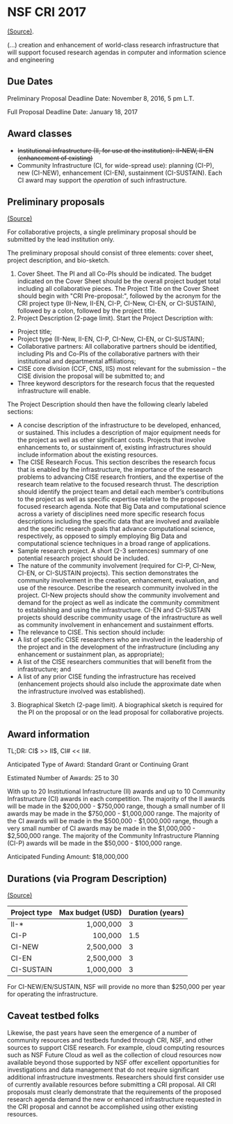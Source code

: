 # NSF CRI 2017
[(Source)](https://www.nsf.gov/funding/pgm_summ.jsp?pims_id=12810).

(...) creation and enhancement of world-class research infrastructure that will support focused research agendas in computer and information science and engineering

## Due Dates

Preliminary Proposal Deadline Date: November 8, 2016, 5 pm L.T.

Full Proposal Deadline Date: January 18, 2017


## Award classes

* ~~Institutional Infrastructure (II, for use *at* the institution): II-NEW, II-EN (enhancement of existing)~~
* Community Infrastructure (CI, for wide-spread use): planning (CI-P), new (CI-NEW), enhancement (CI-EN), sustainment (CI-SUSTAIN). Each CI award may support the *operation* of such infrastructure.


## Preliminary proposals

[(Source)](https://www.nsf.gov/pubs/2015/nsf15590/nsf15590.htm#prep)

For collaborative projects, a single preliminary proposal should be submitted by the lead institution only.

The preliminary proposal should consist of three elements: cover sheet, project description, and bio-sketch.

1. Cover Sheet. The PI and all Co-PIs should be indicated. The budget indicated on the Cover Sheet should be the overall project budget total including all collaborative pieces. The Project Title on the Cover Sheet should begin with "CRI Pre-proposal:", followed by the acronym for the CRI project type (II-New, II-EN, CI-P, CI-New, CI-EN, or CI-SUSTAIN), followed by a colon, followed by the project title.
2. Project Description (2-page limit). Start the Project Description with:
 * Project title;
 * Project type (II-New, II-EN, CI-P, CI-New, CI-EN, or CI-SUSTAIN);
 * Collaborative partners: All collaborative partners should be identified, including PIs and Co-PIs of the collaborative partners with their institutional and departmental affiliations;
 * CISE core division (CCF, CNS, IIS) most relevant for the submission – the CISE division the proposal will be submitted to; and
 * Three keyword descriptors for the research focus that the requested infrastructure will enable.

The Project Description should then have the following clearly labeled sections:
* A concise description of the infrastructure to be developed, enhanced, or sustained. This includes a description of major equipment needs for the project as well as other significant costs. Projects that involve enhancements to, or sustainment of, existing infrastructures should include information about the existing resources.
* The CISE Research Focus. This section describes the research focus that is enabled by the infrastructure, the importance of the research problems to advancing CISE research frontiers, and the expertise of the research team relative to the focused research thrust. The description should identify the project team and detail each member’s contributions to the project as well as specific expertise relative to the proposed focused research agenda. Note that Big Data and computational science across a variety of disciplines need more specific research focus descriptions including the specific data that are involved and available and the specific research goals that advance computational science, respectively, as opposed to simply employing Big Data and computational science techniques in a broad range of applications.
* Sample research project. A short (2-3 sentences) summary of one potential research project should be included.
* The nature of the community involvement (required for CI-P, CI-New, CI-EN, or CI-SUSTAIN projects). This section demonstrates the community involvement in the creation, enhancement, evaluation, and use of the resource. Describe the research community involved in the project. CI-New projects should show the community involvement and demand for the project as well as indicate the community commitment to establishing and using the infrastructure. CI-EN and CI-SUSTAIN projects should describe community usage of the infrastructure as well as community involvement in enhancement and sustainment efforts.
* The relevance to CISE. This section should include:
 * A list of specific CISE researchers who are involved in the leadership of the project and in the development of the infrastructure (including any enhancement or sustainment plan, as appropriate);
 * A list of the CISE researchers communities that will benefit from the infrastructure; and
 * A list of any prior CISE funding the infrastructure has received (enhancement projects should also include the approximate date when the infrastructure involved was established).
3. Biographical Sketch (2-page limit). A biographical sketch is required for the PI on the proposal or on the lead proposal for collaborative projects.


## Award information

TL;DR: CI$ >> II$, CI# << II#.

Anticipated Type of Award: Standard Grant or Continuing Grant

Estimated Number of Awards: 25 to 30

With up to 20 Institutional Infrastructure (II) awards and up to 10 Community Infrastructure (CI) awards in each competition. The majority of the II awards will be made in the $200,000 - $750,000 range, though a small number of II awards may be made in the $750,000 - $1,000,000 range. The majority of the CI awards will be made in the $500,000 - $1,000,000 range, though a very small number of CI awards may be made in the $1,000,000 - $2,500,000 range. The majority of the Community Infrastructure Planning (CI-P) awards will be made in the $50,000 - $100,000 range.

Anticipated Funding Amount: $18,000,000


## Durations (via Program Description)
[(Source)](https://www.nsf.gov/pubs/2015/nsf15590/nsf15590.htm#pgm_desc_txt)

| Project type | Max budget (USD) | Duration (years) |
|---------|------:|----------|
| II-*    | 1,000,000 | 3 |
| CI-P    |   100,000 | 1.5 |
| CI-NEW  | 2,500,000 | 3 |
| CI-EN   | 2,500,000 | 3 |
| CI-SUSTAIN | 1,000,000 | 3 |

For CI-NEW/EN/SUSTAIN, NSF will provide no more than $250,000 per year for operating the infrastructure.


## Caveat testbed folks

Likewise, the past years have seen the emergence of a number of community resources and testbeds funded through CRI, NSF, and other sources to support CISE research. For example, cloud computing resources such as NSF Future Cloud as well as the collection of cloud resources now available beyond those supported by NSF offer excellent opportunities for investigations and data management that do not require significant additional infrastructure investments. Researchers should first consider use of currently available resources before submitting a CRI proposal. All CRI proposals must clearly demonstrate that the requirements of the proposed research agenda demand the new or enhanced infrastructure requested in the CRI proposal and cannot be accomplished using other existing resources. 

